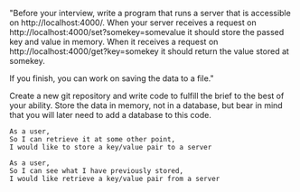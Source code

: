 "Before your interview, write a program that runs a server that is accessible on http://localhost:4000/. When your server receives a request on http://localhost:4000/set?somekey=somevalue it should store the passed key and value in memory. When it receives a request on http://localhost:4000/get?key=somekey it should return the value stored at somekey.

If you finish, you can work on saving the data to a file."

Create a new git repository and write code to fulfill the brief to the best of your ability. Store the data in memory, not in a database, but bear in mind that you will later need to add a database to this code.

```
As a user,
So I can retrieve it at some other point,
I would like to store a key/value pair to a server
```

```
As a user,
So I can see what I have previously stored,
I would like retrieve a key/value pair from a server
```

